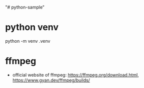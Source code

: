 "# python-sample" 

# python venv
python -m venv .venv

# ffmpeg
- official website of ffmpeg: https://ffmpeg.org/download.html, https://www.gyan.dev/ffmpeg/builds/
